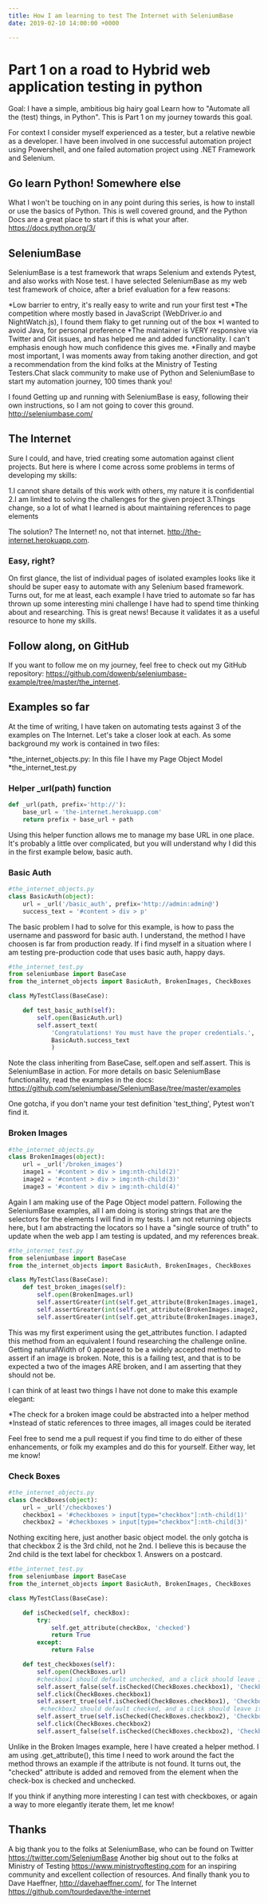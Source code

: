 ```yaml
---
title: How I am learning to test The Internet with SeleniumBase
date: 2019-02-10 14:00:00 +0000

---
```

# Part 1 on a road to Hybrid web application testing in python

Goal: I have a simple, ambitious big hairy goal Learn how to "Automate all the (test) things, in Python". This is Part 1 on my journey towards this goal.

For context I consider myself experienced as a tester, but a relative newbie as a developer. I have been involved in one successful automation project using Powershell, and one failed automation project using .NET Framework and Selenium.

## Go learn Python! Somewhere else

What I won't be touching on in any point during this series, is how to install or use the basics of Python. This is well covered ground, and the Python Docs are a great place to start if this is what your after. <https://docs.python.org/3/>

## SeleniumBase

SeleniumBase is a test framework that wraps Selenium and extends Pytest, and also works with Nose test. I have selected SeleniumBase as my web test framework of choice, after a brief evaluation for a few reasons:

*Low barrier to entry, it's really easy to write and run your first test
*The competition where mostly based in JavaScript (WebDriver.io and NightWatch.js), I found them flaky to get running out of the box
*I wanted to avoid Java, for personal preference
*The maintainer is VERY responsive via Twitter and Git issues, and has helped me and added functionality. I can't emphasis enough how much confidence this gives me.
*Finally and maybe most important, I was moments away from taking another direction, and got a recommendation from the kind folks at the Ministry of Testing Testers.Chat slack community to make use of Python and SeleniumBase to start my automation journey, 100 times thank you!

I found Getting up and running with SeleniumBase is easy, following their own instructions, so I am not going to cover this ground. <http://seleniumbase.com/>

## The Internet

Sure I could, and have, tried creating some automation against client projects. But here is where I come across some problems in terms of developing my skills:

1.I cannot share details of this work with others, my nature it is confidential
2.I am limited to solving the challenges for the given project
3.Things change, so a lot of what I learned is about maintaining references to page elements

The solution? The Internet! no, not that internet. <http://the-internet.herokuapp.com>.

### Easy, right?

On first glance, the list of individual pages of isolated examples looks like it should be super easy to automate with any Selenium based framework. Turns out, for me at least, each example I have tried to automate so far has thrown up some interesting mini challenge I have had to spend time thinking about and researching. This is great news! Because it validates it as a useful resource to hone my skills.

## Follow along, on GitHub

If you want to follow me on my journey, feel free to check out my GitHub repository: <https://github.com/dowenb/seleniumbase-example/tree/master/the_internet>.

## Examples so far

At the time of writing, I have taken on automating tests against 3 of the examples on The Internet. Let's take a closer look at each. As some background my work is contained in two files:

*the_internet_objects.py: In this file I have my Page Object Model
*the_internet_test.py

### Helper _url(path) function

~~~Python
def _url(path, prefix='http://'):
    base_url = 'the-internet.herokuapp.com'
    return prefix + base_url + path
~~~

Using this helper function allows me to manage my base URL in one place. It's probably a little over complicated, but you will understand why I did this in the first example below, basic auth.

### Basic Auth

~~~Python
#the_internet_objects.py
class BasicAuth(object):
    url = _url('/basic_auth', prefix='http://admin:admin@')
    success_text = '#content > div > p'
~~~

The basic problem I had to solve for this example, is how to pass the username and password for basic auth. I understand, the method I have choosen is far from production ready. If i find myself in a situation where I am testing pre-production code that uses basic auth, happy days.

~~~Python
#the_internet_test.py
from seleniumbase import BaseCase
from the_internet_objects import BasicAuth, BrokenImages, CheckBoxes

class MyTestClass(BaseCase):

    def test_basic_auth(self):
        self.open(BasicAuth.url)
        self.assert_text(
            'Congratulations! You must have the proper credentials.',
            BasicAuth.success_text
            )
~~~

Note the class inheriting from BaseCase, self.open and self.assert. This is SeleniumBase in action. For more details on basic SeleniumBase functionality, read the examples in the docs: <https://github.com/seleniumbase/SeleniumBase/tree/master/examples>

One gotcha, if you don't name your test definition 'test_thing', Pytest won't find it.

### Broken Images

~~~Python
#the_internet_objects.py
class BrokenImages(object):
    url = _url('/broken_images')
    image1 = '#content > div > img:nth-child(2)'
    image2 = '#content > div > img:nth-child(3)'
    image3 = '#content > div > img:nth-child(4)'
~~~

Again I am making use of the Page Object model pattern. Following the SeleniumBase examples, all I am doing is storing strings that are the selectors for the elements I will find in my tests. I am not returning objects here, but I am abstracting the locators so I have a "single source of truth" to update when the web app I am testing is updated, and my references break.

~~~Python
#the_internet_test.py
from seleniumbase import BaseCase
from the_internet_objects import BasicAuth, BrokenImages, CheckBoxes

class MyTestClass(BaseCase):
    def test_broken_images(self):
        self.open(BrokenImages.url)
        self.assertGreater(int(self.get_attribute(BrokenImages.image1, 'naturalWidth')), 0)
        self.assertGreater(int(self.get_attribute(BrokenImages.image2, 'naturalWidth')), 0)
        self.assertGreater(int(self.get_attribute(BrokenImages.image3, 'naturalWidth')), 0)
~~~

This was my first experiment using the get_attributes function. I adapted this method from an equivalent I found researching the challenge online. Getting naturalWidth of 0 appeared to be a widely accepted method to assert if an image is broken. Note, this is a failing test, and that is to be expected a two of the images ARE broken, and I am asserting that they should not be.

I can think of at least two things I have not done to make this example elegant:

*The check for a broken image could be abstracted into a helper method
*Instead of static references to three images, all images could be iterated

Feel free to send me a pull request if you find time to do either of these enhancements, or folk my examples and do this for yourself. Either way, let me know!

### Check Boxes

~~~Python
#the_internet_objects.py
class CheckBoxes(object):
    url = _url('/checkboxes')
    checkbox1 = '#checkboxes > input[type="checkbox"]:nth-child(1)'
    checkbox2 = '#checkboxes > input[type="checkbox"]:nth-child(3)'
~~~

Nothing exciting here, just another basic object model. the only gotcha is that checkbox 2 is the 3rd child, not he 2nd. I believe this is because the 2nd child is the text label for checkbox 1. Answers on a postcard.

~~~Python
#the_internet_test.py
from seleniumbase import BaseCase
from the_internet_objects import BasicAuth, BrokenImages, CheckBoxes

class MyTestClass(BaseCase):

    def isChecked(self, checkBox):
        try:
            self.get_attribute(checkBox, 'checked')
            return True
        except:
            return False

    def test_checkboxes(self):
        self.open(CheckBoxes.url)
        #checkbox1 should default unchecked, and a click should leave it checked
        self.assert_false(self.isChecked(CheckBoxes.checkbox1), 'Checkbox1 should be unchecked')
        self.click(CheckBoxes.checkbox1)
        self.assert_true(self.isChecked(CheckBoxes.checkbox1), 'Checkbox1 should be unchecked')
         #checkbox2 should default checked, and a click should leave it unchecked
        self.assert_true(self.isChecked(CheckBoxes.checkbox2), 'Checkbox2 should be checked')
        self.click(CheckBoxes.checkbox2)
        self.assert_false(self.isChecked(CheckBoxes.checkbox2), 'Checkbox2 should be unchecked')
~~~

Unlike in the Broken Images example, here I have created a helper method. I am using .get_attribute(), this time I need to work around the fact the method throws an example if the attribute is not found. It turns out, the "checked" attribute is added and removed from the element when the check-box is checked and unchecked.

If you think if anything more interesting I can test with checkboxes, or again a way to more elegantly iterate them, let me know!

## Thanks

A big thank you to the folks at SeleniumBase, who can be found on Twitter <https://twitter.com/SeleniumBase>
Another big shout out to the folks at Ministry of Testing <https://www.ministryoftesting.com> for an inspiring community and excellent collection of resources.
And finally thank you to Dave Haeffner, <http://davehaeffner.com/>, for The Internet <https://github.com/tourdedave/the-internet>